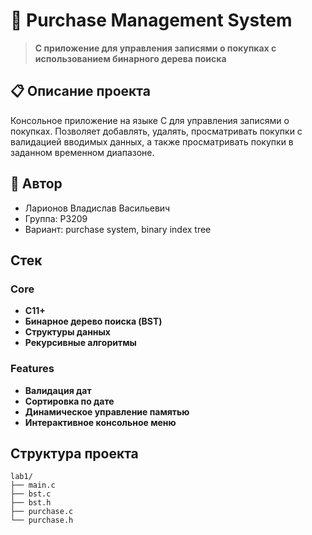 # 🎯 Purchase Management System

> **C приложение для управления записями о покупках с использованием бинарного дерева поиска**

## 📋 Описание проекта

Консольное приложение на языке C для управления записями о покупках. Позволяет добавлять, удалять, просматривать покупки с валидацией вводимых данных, а также просматривать покупки в заданном временном диапазоне.

## 👤 Автор

- Ларионов Владислав Васильевич
- Группа: P3209  
- Вариант: purchase system, binary index tree

## Стек

### Core
- **C11+**
- **Бинарное дерево поиска (BST)**
- **Структуры данных**
- **Рекурсивные алгоритмы**

### Features
- **Валидация дат**
- **Сортировка по дате**
- **Динамическое управление памятью**
- **Интерактивное консольное меню**

## Структура проекта

```
lab1/
├── main.c
├── bst.c
├── bst.h
├── purchase.c
└── purchase.h
```
